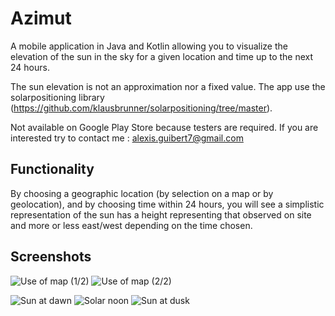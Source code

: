 # Azimut
A mobile application in Java and Kotlin allowing you to visualize the elevation of the sun in the sky for a given location and time up to the next 24 hours.

The sun elevation is not an approximation nor a fixed value. The app use the solarpositioning library (https://github.com/klausbrunner/solarpositioning/tree/master).

Not available on Google Play Store because testers are required.
If you are interested try to contact me : alexis.guibert7@gmail.com

## Functionality

By choosing a geographic location (by selection on a map or by geolocation), and by choosing time within 24 hours, you will see a simplistic representation of the sun has a height representing that observed on site and more or less east/west depending on the time chosen.

## Screenshots

![Use of map (1/2)](app/src/main/java/com/astro/azimut/demoImages/map1.jpg)
![Use of map (2/2)](app/src/main/java/com/astro/azimut/demoImages/map2.jpg)

![Sun at dawn](app/src/main/java/com/astro/azimut/demoImages/morning.jpg)
![Solar noon](app/src/main/java/com/astro/azimut/demoImages/noon.jpg)
![Sun at dusk](app/src/main/java/com/astro/azimut/demoImages/evening.jpg)

